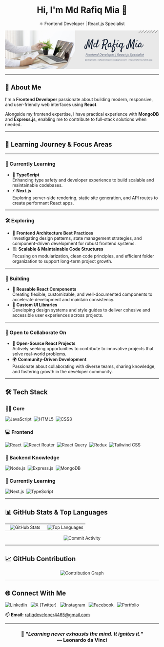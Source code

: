 <h1 align="center">Hi, I'm Md Rafiq Mia 👋</h1>
<p align="center">
  ⚛️ Frontend Developer | React.js Specialist
</p>

<p align="center">
  <img src="img/rafiqmia65.png" alt="Md Rafiq Mia" />
</p>

---

## 💫 About Me

I'm a **Frontend Developer** passionate about building modern, responsive, and user-friendly web interfaces using **React**.

Alongside my frontend expertise, I have practical experience with **MongoDB** and **Express.js**, enabling me to contribute to full-stack solutions when needed.

---

## 🧠 Learning Journey & Focus Areas

---

### 🌱 Currently Learning

- 📘 **TypeScript**  
  Enhancing type safety and developer experience to build scalable and maintainable codebases.
- ⚡ **Next.js**  
  Exploring server-side rendering, static site generation, and API routes to create performant React apps.

---

### 🛠 Exploring

- 🧩 **Frontend Architecture Best Practices**  
  Investigating design patterns, state management strategies, and component-driven development for robust frontend systems.
- 🏗️ **Scalable & Maintainable Code Structures**  
  Focusing on modularization, clean code principles, and efficient folder organization to support long-term project growth.

---

### 📘 Building

- 🧱 **Reusable React Components**  
  Creating flexible, customizable, and well-documented components to accelerate development and maintain consistency.
- 🎨 **Custom UI Libraries**  
  Developing design systems and style guides to deliver cohesive and accessible user experiences across projects.

---

### 🤝 Open to Collaborate On

- 🚀 **Open-Source React Projects**  
  Actively seeking opportunities to contribute to innovative projects that solve real-world problems.
- 🌍 **Community-Driven Development**  
  Passionate about collaborating with diverse teams, sharing knowledge, and fostering growth in the developer community.

---

## 🛠 Tech Stack

### 👨‍💻 Core

<p>
  <img src="https://img.shields.io/badge/JavaScript-F7DF1E?style=for-the-badge&logo=javascript&logoColor=000" alt="JavaScript" />&nbsp;
  <img src="https://img.shields.io/badge/HTML5-E34F26?style=for-the-badge&logo=html5&logoColor=fff" alt="HTML5" />&nbsp;
  <img src="https://img.shields.io/badge/CSS3-1572B6?style=for-the-badge&logo=css3&logoColor=fff" alt="CSS3" />
</p>

### 💻 Frontend

<p>
  <img src="https://img.shields.io/badge/React-20232A?style=for-the-badge&logo=react&logoColor=61DAFB" alt="React" />&nbsp;
  <img src="https://img.shields.io/badge/React_Router-CA4245?style=for-the-badge&logo=react-router&logoColor=fff" alt="React Router" />&nbsp;
  <img src="https://img.shields.io/badge/React_Query-FF4154?style=for-the-badge&logo=react-query&logoColor=fff" alt="React Query" />&nbsp;
  <img src="https://img.shields.io/badge/Redux-593D88?style=for-the-badge&logo=redux&logoColor=fff" alt="Redux" />&nbsp;
  <img src="https://img.shields.io/badge/Tailwind_CSS-06B6D4?style=for-the-badge&logo=tailwind-css&logoColor=fff" alt="Tailwind CSS" />
</p>

### 🧠 Backend Knowledge

<p>
  <img src="https://img.shields.io/badge/Node.js-339933?style=for-the-badge&logo=node.js&logoColor=fff" alt="Node.js" />&nbsp;
  <img src="https://img.shields.io/badge/Express.js-000000?style=for-the-badge&logo=express&logoColor=fff" alt="Express.js" />&nbsp;
  <img src="https://img.shields.io/badge/MongoDB-47A248?style=for-the-badge&logo=mongodb&logoColor=fff" alt="MongoDB" />
</p>

### 🚀 Currently Learning

<p>
  <img src="https://img.shields.io/badge/Next.js-000000?style=for-the-badge&logo=next.js&logoColor=fff" alt="Next.js" />&nbsp;
  <img src="https://img.shields.io/badge/TypeScript-3178C6?style=for-the-badge&logo=typescript&logoColor=fff" alt="TypeScript" />
</p>

---

## 📊 GitHub Stats & Top Languages

<table align="center" width="100%">
  <tr>
    <td align="center" width="50%">
      <img src="https://github-readme-stats.vercel.app/api?username=rafiqmia65&show_icons=true&theme=radical&hide_border=true&rank_icon=github" alt="GitHub Stats" />
    </td>
    <td align="center" width="50%">
      <img src="https://github-readme-stats.vercel.app/api/top-langs/?username=rafiqmia65&layout=compact&theme=radical&hide_border=true" alt="Top Languages" />
    </td>
  </tr>
</table>

<p align="center">
   <img src="https://img.shields.io/github/commit-activity/y/rafiqmia65/mentorium?color=purple&style=for-the-badge" alt="Commit Activity" />
</p>

---

## 📈 GitHub Contribution

<p align="center">
  <img src="https://github-readme-activity-graph.vercel.app/graph?username=rafiqmia65&theme=react-dark" alt="Contribution Graph" />
</p>

---

## 🌐 Connect With Me

<p align="left">
  <a href="https://www.linkedin.com/in/rafiqmia65/" target="_blank">
    <img src="https://img.shields.io/badge/LinkedIn-0A66C2?style=for-the-badge&logo=linkedin&logoColor=white" alt="LinkedIn" />
  </a>&nbsp;
  <a href="https://x.com/rafiqmia65" target="_blank">
    <img src="https://img.shields.io/badge/X-000000?style=for-the-badge&logo=x&logoColor=white" alt="X (Twitter)" />
  </a>&nbsp;
  <a href="https://www.instagram.com/rafiqmia65/" target="_blank">
    <img src="https://img.shields.io/badge/Instagram-E4405F?style=for-the-badge&logo=instagram&logoColor=white" alt="Instagram" />
  </a>&nbsp;
  <a href="https://www.facebook.com/rafiqmia65/" target="_blank">
    <img src="https://img.shields.io/badge/Facebook-1877F2?style=for-the-badge&logo=facebook&logoColor=white" alt="Facebook" />
  </a>&nbsp;
  <a href="https://rafiqmia.netlify.app/" target="_blank">
    <img src="https://img.shields.io/badge/Portfolio-24292e?style=for-the-badge&logo=vercel&logoColor=white" alt="Portfolio" />
  </a>
</p>

📫 **Email:** [rafiqdeveloper4465@gmail.com](mailto:rafiqdeveloper4465@gmail.com)

---

<h3 align="center">
  🚀 <i>"Learning never exhausts the mind. It ignites it."</i><br />
  — <strong>Leonardo da Vinci</strong>
</h3>
